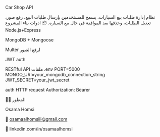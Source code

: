 Car Shop API

نظام إدارة طلبات بيع السيارات، يسمح للمستخدمين بإرسال طلبات البيع، رفع صور، تعديل الطلبات، وحذفها بعد الموافقة في حال بيع السيارة.
📦 ادوات بناء المشروع 
Node.js+Express

MongoDB + Mongoose

Multer لرفع الصور

JWT auth

RESTful API
ملفات .env
PORT=5000
MONGO_URI=your_mongodb_connection_string
JWT_SECRET=your_jwt_secret

auth HTTP request
Authorization: Bearer <token>

👨‍💻 المطور

Osama Homsi 

📧 osamaalhomsiii@gmail.com

🔗 linkedin.com/in/osamaalhomsi


